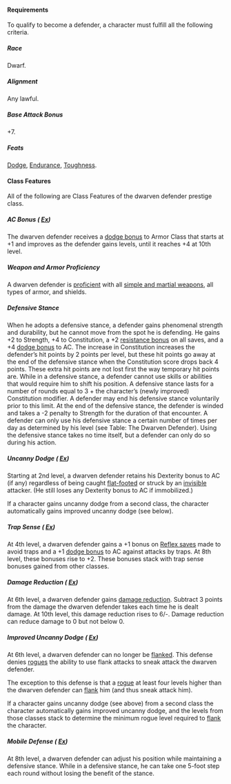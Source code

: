 #### Requirements

To qualify to become a defender, a character must fulfill all the following criteria.

##### Race

Dwarf.

##### Alignment

Any lawful.

##### Base Attack Bonus

+7.

##### Feats

  [Dodge](/srd/feats.htm#dodge), [Endurance](/srd/feats.htm#endurance), [Toughness](/srd/feats.htm#toughness).

#### Class Features

All of the following are Class Features of the dwarven defender prestige class.

##### AC Bonus ( [Ex](/srd/specialAbilities.htm#extraordinaryAbilities))

The dwarven defender receives a [dodge bonus](/srd/theBasics.htm#dodgeBonus) to Armor Class that starts at +1 and improves as the defender gains levels, until it reaches +4 at 10th level.

##### Weapon and Armor Proficiency

A dwarven defender is [proficient](/srd/combat/combatModifiers.htm#weaponArmorAndShieldProficiency) with all [simple and martial weapons](/srd/equipment/weapons.htm#simpleMartialandExoticWeapons), all types of armor, and shields.

##### Defensive Stance

When he adopts a defensive stance, a defender gains phenomenal strength and durability, but he cannot move from the spot he is defending. He gains +2 to Strength, +4 to Constitution, a +2 [resistance bonus](/srd/theBasics.htm#resistanceBonus) on all saves, and a +4 [dodge bonus](/srd/theBasics.htm#dodgeBonus) to AC. The increase in Constitution increases the defender’s hit points by 2 points per level, but these hit points go away at the end of the defensive stance when the Constitution score drops back 4 points. These extra hit points are not lost first the way temporary hit points are. While in a defensive stance, a defender cannot use skills or abilities that would require him to shift his position. A defensive stance lasts for a number of rounds equal to 3 + the character’s (newly improved) Constitution modifier. A defender may end his defensive stance voluntarily prior to this limit. At the end of the defensive stance, the defender is winded and takes a -2 penalty to Strength for the duration of that encounter. A defender can only use his defensive stance a certain number of times per day as determined by his level (see Table: The Dwarven Defender). Using the defensive stance takes no time itself, but a defender can only do so during his action.

##### Uncanny Dodge ( [Ex](/srd/specialAbilities.htm#extraordinaryAbilities))

Starting at 2nd level, a dwarven defender retains his Dexterity bonus to AC (if any) regardless of being caught [flat-footed](/srd/conditionSummary.htm#flatFooted) or struck by an [invisible](/srd/conditionSummary.htm#invisible) attacker. (He still loses any Dexterity bonus to AC if immobilized.)

If a character gains uncanny dodge from a second class, the character automatically gains improved uncanny dodge (see below).

##### Trap Sense ( [Ex](/srd/specialAbilities.htm#extraordinaryAbilities))

At 4th level, a dwarven defender gains a +1 bonus on [Reflex saves](/srd/combat/combatStatistics.htm#reflex) made to avoid traps and a +1 [dodge bonus](/srd/theBasics.htm#dodgeBonus) to AC against attacks by traps. At 8th level, these bonuses rise to +2. These bonuses stack with trap sense bonuses gained from other classes.

##### Damage Reduction ( [Ex](/srd/specialAbilities.htm#extraordinaryAbilities))

At 6th level, a dwarven defender gains [damage reduction](/srd/specialAbilities.htm#damageReduction). Subtract 3 points from the damage the dwarven defender takes each time he is dealt damage. At 10th level, this damage reduction rises to 6/-. Damage reduction can reduce damage to 0 but not below 0.

##### Improved Uncanny Dodge ( [Ex](/srd/specialAbilities.htm#extraordinaryAbilities))

At 6th level, a dwarven defender can no longer be [flanked](/srd/combat/combatModifiers.htm#flanking). This defense denies [rogues](/srd/classes/rogue.htm) the ability to use flank attacks to sneak attack the dwarven defender.

The exception to this defense is that a [rogue](/srd/classes/rogue.htm) at least four levels higher than the dwarven defender can [flank](/srd/combat/combatModifiers.htm#flanking) him (and thus sneak attack him).

If a character gains uncanny dodge (see above) from a second class the character automatically gains improved uncanny dodge, and the levels from those classes stack to determine the minimum rogue level required to [flank](/srd/combat/combatModifiers.htm#flanking) the character.

##### Mobile Defense ( [Ex](/srd/specialAbilities.htm#extraordinaryAbilities))

At 8th level, a dwarven defender can adjust his position while maintaining a defensive stance. While in a defensive stance, he can take one 5-foot step each round without losing the benefit of the stance.
